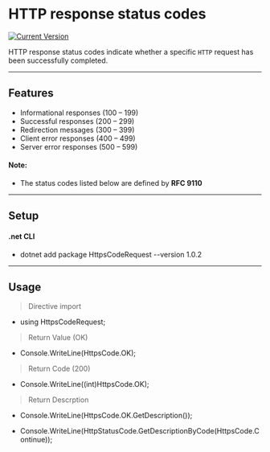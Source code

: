 HTTP response status codes
============
 [![Current Version](https://img.shields.io/badge/version-1.0.4-green.svg)](https://github.com/Endersonfs/HttpsCodeRequest)

HTTP response status codes indicate whether a specific `HTTP` request has been successfully completed.

---

## Features
- Informational responses (100 – 199)
- Successful responses (200 – 299)
- Redirection messages (300 – 399)
- Client error responses (400 – 499)
- Server error responses (500 – 599)

#### Note:
- The status codes listed below are defined by **RFC 9110**

---

## Setup
#### .net CLI
- dotnet add package HttpsCodeRequest --version 1.0.2

---

## Usage

>Directive import

- using HttpsCodeRequest;

>Return Value (OK)

- Console.WriteLine(HttpsCode.OK); 

>Return Code (200)

- Console.WriteLine((int)HttpsCode.OK); 

>Return Descrption

- Console.WriteLine(HttpsCode.OK.GetDescription());

- Console.WriteLine(HttpStatusCode.GetDescriptionByCode(HttpsCode.Continue));
